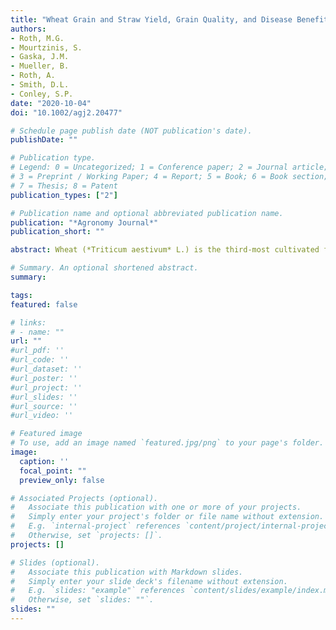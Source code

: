 ```yaml
---
title: "Wheat Grain and Straw Yield, Grain Quality, and Disease Benefits Associated with Increased Management Intensity"
authors:
- Roth, M.G.
- Mourtzinis, S.
- Gaska, J.M.
- Mueller, B.
- Roth, A.
- Smith, D.L.
- Conley, S.P.
date: "2020-10-04"
doi: "10.1002/agj2.20477"

# Schedule page publish date (NOT publication's date).
publishDate: ""

# Publication type.
# Legend: 0 = Uncategorized; 1 = Conference paper; 2 = Journal article;
# 3 = Preprint / Working Paper; 4 = Report; 5 = Book; 6 = Book section;
# 7 = Thesis; 8 = Patent
publication_types: ["2"]

# Publication name and optional abbreviated publication name.
publication: "*Agronomy Journal*"
publication_short: ""

abstract: Wheat (*Triticum aestivum* L.) is the third‐most cultivated field crop in the U.S. and a very important source of nutrition globally. The economic value of wheat motivates farmers to optimize yield and grain quality, which can be obtained with additional inputs that are often financially expensive. This study investigated three management intensity levels on grain yield, straw yield, grain test weight, and disease on winter wheat in Wisconsin across four years and 20 varieties. All management practices included a pre‐emergence herbicide and nitrogen application, with a mid‐level management strategy adding another nitrogen application and a single fungicide application to the current strategy, and a high‐level management intensity strategy adding a growth regulator, two micronutrient applications, and another fungicide application to the mid‐level strategy. Our study revealed that increasing management intensity from current strategies to mid‐ or high‐levels significantly increased grain yields by 0.81‐1.22 kg / hectare, straw yields by 1.2‐1.2 tonnes / hectare, and grain test weights by 2.6‐3.2 kg / hectoliter, respectively (P < 0.05). In addition, the high‐level management intensity led to significant reductions in stripe rust incidence and severity, whereas both mid‐ and high‐level management intensity reduced Fusarium head blight (FHB) incidence and severity, and mycotoxin contamination (P < 0.001). The economic considerations of intensified management were also examined, and the mid‐and high‐level management practices resulted in $306 and 242 USD per hectare greater profit than current management, respectively, as a result of the improved disease protection and yields.

# Summary. An optional shortened abstract.
summary: 

tags:
featured: false

# links:
# - name: ""
url: ""
#url_pdf: ''
#url_code: ''
#url_dataset: ''
#url_poster: ''
#url_project: ''
#url_slides: ''
#url_source: ''
#url_video: ''

# Featured image
# To use, add an image named `featured.jpg/png` to your page's folder. 
image:
  caption: ''
  focal_point: ""
  preview_only: false

# Associated Projects (optional).
#   Associate this publication with one or more of your projects.
#   Simply enter your project's folder or file name without extension.
#   E.g. `internal-project` references `content/project/internal-project/index.md`.
#   Otherwise, set `projects: []`.
projects: []

# Slides (optional).
#   Associate this publication with Markdown slides.
#   Simply enter your slide deck's filename without extension.
#   E.g. `slides: "example"` references `content/slides/example/index.md`.
#   Otherwise, set `slides: ""`.
slides: ""
---
```


